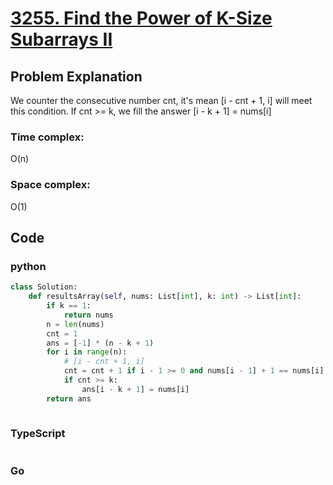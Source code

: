 # [3255. Find the Power of K-Size Subarrays II](https://leetcode.cn/problems/find-the-power-of-k-size-subarrays-ii/description/)

## Problem Explanation
We counter the consecutive number cnt, it's mean [i - cnt + 1, i] will meet this condition. If cnt >= k, we fill the answer [i - k + 1] = nums[i]
### Time complex:
O(n)
### Space complex:
O(1)
## Code

### python
```python
class Solution:
    def resultsArray(self, nums: List[int], k: int) -> List[int]:
        if k == 1:
            return nums
        n = len(nums)
        cnt = 1
        ans = [-1] * (n - k + 1)
        for i in range(n):
            # [i - cnt + 1, i] 
            cnt = cnt + 1 if i - 1 >= 0 and nums[i - 1] + 1 == nums[i] else 1
            if cnt >= k:
                ans[i - k + 1] = nums[i]
        return ans
        

```

### TypeScript
```TypeScript


```

### Go
```go
```